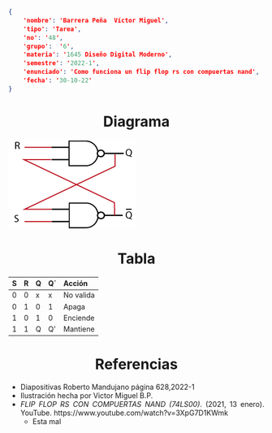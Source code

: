 ```json
{
    'nombre': 'Barrera Peña  Víctor Miguel',
    'tipo': 'Tarea',
    'no': '48',
    'grupo':  '6',
    'materia': '1645 Diseño Digital Moderno',
    'semestre': '2022-1',
    'enunciado': 'Como funciona un flip flop rs con compuertas nand',
    'fecha': '30-10-22'
}
```

<style>
    body{
  text-align: justify;
}
    h1{
        font-weight: bold;
        text-align:center;
    }
    p::first-letter{
  font-size: 1.3rem;
}
 a{
  text-decoration: none;
}
</style>


# Diagrama



![solucion](img/solucion.png)

# Tabla

| S    | R    | Q    | Q´   | Acción    |
| ---- | ---- | ---- | ---- | --------- |
| 0    | 0    | x    | x    | No valida |
| 0    | 1    | 0    | 1    | Apaga     |
| 1    | 0    | 1    | 0    | Enciende  |
| 1    | 1    | Q    | Q'   | Mantiene  |



# Referencias

- Diapositivas Roberto Mandujano página 628,2022-1
- Ilustración hecha por Victor Miguel B.P.
- *FLIP FLOP RS CON COMPUERTAS NAND (74LS00)*. (2021, 13 enero). YouTube. https://www.youtube.com/watch?v=3XpG7D1KWmk
  - Esta mal
